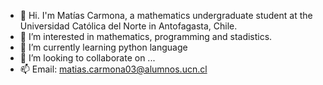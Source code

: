 - 👋 Hi. I'm Matías Carmona, a mathematics undergraduate student at the Universidad Católica del Norte in Antofagasta, Chile.
- 👀 I’m interested in mathematics, programming and stadistics. 
- 🌱 I’m currently learning python language
- 💞️ I’m looking to collaborate on ...
- 📫 Email: matias.carmona03@alumnos.ucn.cl

<!---
MCarmona0706/MCarmona0706 is a ✨ special ✨ repository because its `README.md` (this file) appears on your GitHub profile.
You can click the Preview link to take a look at your changes.
--->
